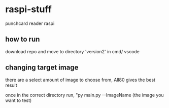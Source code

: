 # raspi-stuff
punchcard reader raspi

## how to run
download repo and move to directory 'version2' in cmd/ vscode

## changing target image

there are a select amount of image to choose from, All80 gives the best result

once in the correct directory run, "py main.py --ImageName (the image you want to test)
